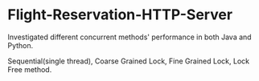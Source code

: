 # Flight-Reservation-HTTP-Server


Investigated different concurrent methods' performance in both Java and Python. 

Sequential(single thread), Coarse Grained Lock, Fine Grained Lock, Lock Free method.